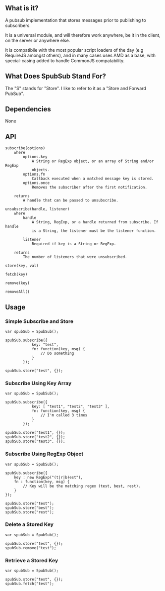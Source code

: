 ## What is it?

A pubsub implementation that stores messages prior to publishing to 
subscribers.  

It is a universal module, and will therefore work anywhere, be it in the 
client, on the server or anywhere else.

It is compatibile with the most popular script loaders of the day 
(e.g RequireJS amongst others), and in many cases uses AMD as a base, 
with special-casing added to handle CommonJS compatability.

## What Does SpubSub Stand For?

The "S" stands for "Store".  I like to refer to it as a "Store and Forward 
PubSub".

## Dependencies

None

## API

```
subscribe(options)
	where 
		options.key 
			A String or RegExp object, or an array of String and/or RegExp 
			objects.
		options.fn 
			Callback executed when a matched message key is stored.
		options.once 
			Removes the subscriber after the first notification.
		
	returns 
		A handle that can be passed to unsubscribe.	

unsubscribe(handle, listener)
	where 
		handle
			A String, RegExp, or a handle returned from subscribe. If handle 
			is a String, the listener must be the listener function.
		
		listener
			Required if key is a String or RegExp.
		
	returns
		The number of listeners that were unsubscribed.	
		
store(key, val)	

fetch(key)

remove(key)

removeAll()	 
```

## Usage

### Simple Subscribe and Store
```
var spubSub = SpubSub();

spubSub.subscribe({
			key: "test",
			fn: function(key, msg) {
				// Do something
			}
		});
		
spubSub.store("test", {});		
```

### Subscribe Using Key Array
```
var spubSub = SpubSub();

spubSub.subscribe({
			key: [ "test1", "test2", "test3" ],
			fn: function(key, msg) {
				// I'm called 3 times
			}
		});		
		
spubSub.store("test1", {});
spubSub.store("test2", {});
spubSub.store("test3", {});		
```

### Subscribe Using RegExp Object
```
var spubSub = SpubSub();

spubSub.subscribe({
	key : new RegExp("(t|r|b)est"),
	fn : function(key, msg) {
		// Key will be the matching regex (test, best, rest).
	}
});

spubSub.store("test");
spubSub.store("best");
spubSub.store("rest");		
```



### Delete a Stored Key
```
var spubSub = SpubSub();
		
spubSub.store("test", {});
spubSub.remove("test");
```

### Retrieve a Stored Key
```
var spubSub = SpubSub();
		
spubSub.store("test", {});
spubSub.fetch("test");
```